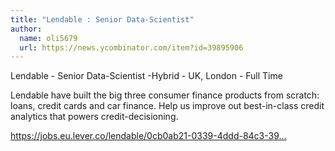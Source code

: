 ```yaml
---
title: "Lendable : Senior Data-Scientist"
author:
  name: oli5679
  url: https://news.ycombinator.com/item?id=39895906
---
```

Lendable - Senior Data-Scientist -Hybrid - UK, London - Full Time

Lendable have built the big three consumer finance products from scratch: loans, credit cards and car finance. Help us improve out best-in-class credit analytics that powers credit-decisioning.

<a href="https:&#x2F;&#x2F;jobs.eu.lever.co&#x2F;lendable&#x2F;0cb0ab21-0339-4ddd-84c3-395f79fb2b7d?lever-via=8wqtPJSbHB&amp;lever-social=job_site" rel="nofollow">https:&#x2F;&#x2F;jobs.eu.lever.co&#x2F;lendable&#x2F;0cb0ab21-0339-4ddd-84c3-39...</a>
